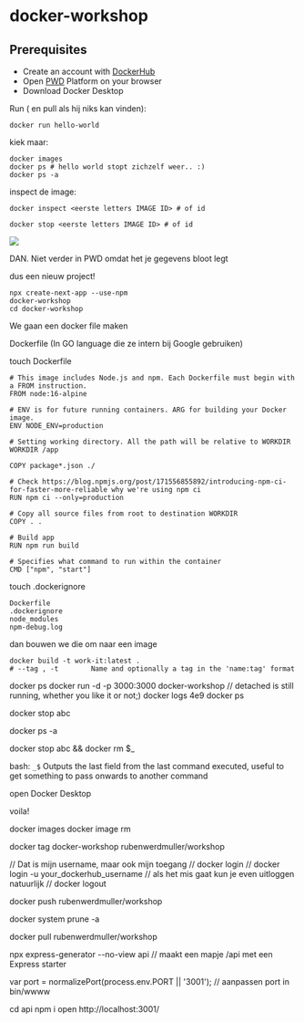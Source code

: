 # docker-workshop

## Prerequisites
- Create an account with [DockerHub](https://hub.docker.com/)
- Open [PWD](https://labs.play-with-docker.com/) Platform on your browser
- Download Docker Desktop

Run ( en pull als hij niks kan vinden):

```
docker run hello-world
```

kiek maar:
```
docker images
docker ps # hello world stopt zichzelf weer.. :)
docker ps -a
```

inspect de image:
```
docker inspect <eerste letters IMAGE ID> # of id
```

```
docker stop <eerste letters IMAGE ID> # of id
```

<!-- // run your image as container: -->
<!-- docker run -dit hello-world -->

![](https://www.saagie.com/wp-content/uploads/2019/07/2-1024x251.png)

DAN. Niet verder in PWD omdat het je gegevens bloot legt

dus een nieuw project!

```
npx create-next-app --use-npm
docker-workshop
cd docker-workshop
```

We gaan een docker file maken

Dockerfile (In GO language die ze intern bij Google gebruiken)

touch Dockerfile

```
# This image includes Node.js and npm. Each Dockerfile must begin with a FROM instruction.
FROM node:16-alpine

# ENV is for future running containers. ARG for building your Docker image.
ENV NODE_ENV=production

# Setting working directory. All the path will be relative to WORKDIR
WORKDIR /app

COPY package*.json ./

# Check https://blog.npmjs.org/post/171556855892/introducing-npm-ci-for-faster-more-reliable why we're using npm ci
RUN npm ci --only=production

# Copy all source files from root to destination WORKDIR
COPY . .

# Build app
RUN npm run build

# Specifies what command to run within the container
CMD ["npm", "start"]
```


touch .dockerignore

```
Dockerfile
.dockerignore
node_modules
npm-debug.log
```

dan bouwen we die om naar een image
```
docker build -t work-it:latest .
# --tag , -t		Name and optionally a tag in the 'name:tag' format
```

docker ps
docker run -d -p 3000:3000 docker-workshop
// detached is still running, whether you like it or not;)
docker logs 4e9
docker ps

docker stop abc

docker ps -a

docker stop abc && docker rm $_

bash: `_$`
Outputs the last field from the last command executed, useful to get something to pass onwards to another command

open Docker Desktop

voila!

<!-- docker inspect  -->

<!-- docker pushen -->

docker images
docker image rm

docker tag docker-workshop rubenwerdmuller/workshop

// Dat is mijn username, maar ook mijn toegang
// docker login
// docker login -u your_dockerhub_username
// als het mis gaat kun je even uitloggen natuurlijk
// docker logout

docker push rubenwerdmuller/workshop

docker system prune -a

docker pull rubenwerdmuller/workshop







<!-- Express API Generator -->
npx express-generator --no-view api
// maakt een mapje /api met een Express starter 

var port = normalizePort(process.env.PORT || '3001');
// aanpassen port in bin/wwww

cd api
npm i
open http://localhost:3001/
